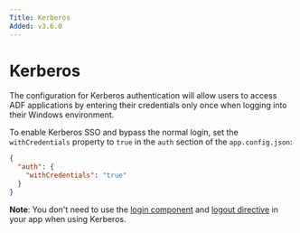 ```yaml
---
Title: Kerberos
Added: v3.6.0
---
```


# Kerberos
The configuration for Kerberos authentication will allow users to access ADF applications by entering their credentials only once when logging into their Windows environment.

To enable Kerberos SSO and bypass the normal login, set the `withCredentials` property to `true` in the `auth` section of the `app.config.json`:

```json
{
  "auth": {
    "withCredentials": "true"
  }
}
```

**Note**: You don't need to use the [login component](../../docs/core/components/login.component.md) and [logout directive](../../docs/core/directives/logout.directive.md) in your app when using Kerberos. 
